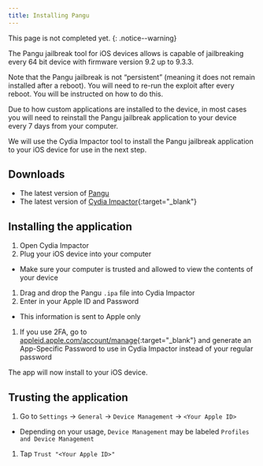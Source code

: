 ```yaml
---
title: Installing Pangu
---
```


This page is not completed yet.
{: .notice--warning}

The Pangu jailbreak tool for iOS devices allows is capable of jailbreaking every 64 bit device with firmware version 9.2 up to 9.3.3.

Note that the Pangu jailbreak is not “persistent” (meaning it does not remain installed after a reboot). You will need to re-run the exploit after every reboot. You will be instructed on how to do this.

Due to how custom applications are installed to the device, in most cases you will need to reinstall the Pangu jailbreak application to your device every 7 days from your computer.

We will use the Cydia Impactor tool to install the Pangu jailbreak application to your iOS device for use in the next step.

## Downloads

- The latest version of [Pangu](http://dl.pangu.25pp.com/jb/NvwaStone_1.1.ipa)
- The latest version of [Cydia Impactor](http://www.cydiaimpactor.com/){:target="_blank"}

## Installing the application

1. Open Cydia Impactor
1. Plug your iOS device into your computer
  - Make sure your computer is trusted and allowed to view the contents of your device
1. Drag and drop the Pangu `.ipa` file into Cydia Impactor
1. Enter in your Apple ID and Password
  - This information is sent to Apple only
1. If you use 2FA, go to [appleid.apple.com/account/manage](https://appleid.apple.com/account/manage){:target="_blank"} and generate an App-Specific Password to use in Cydia Impactor instead of your regular password

The app will now install to your iOS device.

## Trusting the application

1. Go to `Settings` -> `General` -> `Device Management` -> `<Your Apple ID>`
  - Depending on your usage, `Device Management` may be labeled `Profiles and Device Management`
1. Tap `Trust "<Your Apple ID>"`
